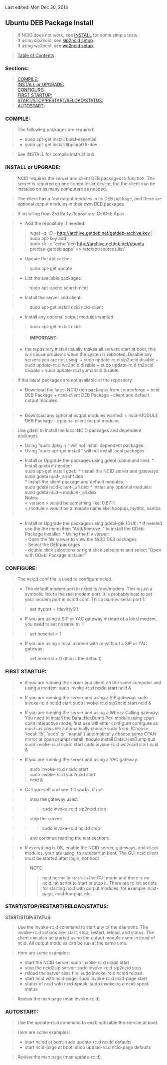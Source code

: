 Last edited: Mon Dec 30, 2013

## <a name="instl_ubuntu_top"></a>Ubuntu DEB Package Install

> If NCID does not work, see [INSTALL](#instl_generic_top) for some simple tests.  
  If using sip2ncid, see [sip2ncid setup](#gateways_sip).  
  If using wc2ncid, see [wc2ncid setup](#gateways_wc).

> [Table of Contents](#doc_top)

### Sections:

> [COMPILE:](#instl_ubuntu_comp)  
  [INSTALL or UPGRADE:](#instl_ubuntu_iu)  
  [CONFIGURE:](#instl_ubuntu_conf)  
  [FIRST STARTUP:](#instl_ubuntu_fs)  
  [START/STOP/RESTART/RELOAD/STATUS:](#instl_ubuntu_ss)  
  [AUTOSTART:](#instl_ubuntu_as)

### <a name="instl_ubuntu_comp"></a>COMPILE:

> The following packages are required:
> - sudo apt-get install build-essential
> - sudo apt-get install libpcap0.8-dev
    
> See INSTALL for compile instructions

### <a name="instl_ubuntu_iu"></a>INSTALL or UPGRADE:

> NCID requires the server and client DEB packages to function.  The
    server is required on one computer or device, but the client can be
    installed on as many computers as needed.

> The client has a few output modules in its DEB package, and there
    are optional output modules in their own DEB packages.

> If installing from 3rd Party Repository: GetDeb Apps

> - Add the repository if needed:
>> wget -q -O - http://archive.getdeb.net/getdeb-archive.key |
   sudo apt-key add -  
   sudo sh -c "echo 'deb http://archive.getdeb.net/ubuntu precise-getdeb apps'
        >> /etc/apt/sources.list"

> - Update the apt cache:
>> sudo apt-get update

> - List the available packages:
>> sudo apt-cache search ncid

> - Install the server and client:
>> sudo apt-get install ncid ncid-client

> - Install any optional output modules wanted:
>> sudo apt-get install ncid-<module>

>> #### IMPORTANT:
> - the repository install usually makes all servers start
    at boot, this will cause problems when the systen is
    rebooted.  Disable any servers you are not using:
    + sudo update-rc.d sip2ncid disable
    + sudo update-rc.d wc2ncid disable
    + sudo update-rc.d rn2ncid disable
    + sudo update-rc.d yum2ncid disable

> If the latest packages are not available at the repository:

> - Download the latest NCID deb packages from sourceforge
    + ncid DEB Package
    + ncid-client DEB Package - client and default output modules
<br><br>

> - Download any optional output modules wanted:
    + ncid-MODULE DEB Package  - optional client output modules

> Use gdebi to install the local NCID packages and dependent packages.
> 
> + Using "sudo dpkg -i <package>" will not install dependent packages.  
> + Using "sudo apt-get install <package>" will not install local packages.

> - Install or Upgrade the packages using gdebi (command line):
>        * Install gdebi if needed:  
>          sudo apt-get install gdebi
>        * Install the NCID server and gateways:  
>          sudo gdebi ncid-<version>_armhf.deb  
>        * Install the client package and default modules:  
>          sudo gdebi ncid-client-<version>_all.deb
>        * Install any optional modules:  
>          sudo gdebi ncid-<module-<version>_all.deb  
>      Notes:  
        < version > would be something like: 0.87-1  
        < module > would be a module name like: kpopup, mythtc, samba
<br><br>

> - Install or Upgrade the packages using gdebi-gtk (GUI):
>        * If needed use the the menu item "Add/Remove.." to install the
          GDebi Package Installer.
>        * Using the file viewer:  
            - Open the file viewer to view the NCID DEB packages  
            - Select the DEB packages  
            - double click selections or right click selections and select
              "Open with GDebi Package installer"

### <a name="instl_ubuntu_conf"></a>CONFIGURE:

> The ncidd.conf file is used to configure ncidd.

> - The default modem port in ncidd is /dev/modem.  This is just a
    symbolic link to the real modem port. It is probably best to
    set your modem port in ncidd.conf.  This assumes serial port 1:
>> set ttyport = /dev/ttyS0

> - If you are using a SIP or YAC gateway instead of a local modem,
    you need to set noserial to 1:
>> set noserial = 1

> - If you are using a local modem with or without a SIP or YAC gateway:
>> set noserial = 0  (this is the default)

### <a name="instl_ubuntu_fs"></a>FIRST STARTUP:

> - if you are running the server and client on the same computer
      and using a modem:
        sudo invoke-rc.d ncidd start
        ncid &

> - If you are running the server and using a SIP gateway:
        sudo invoke-rc.d ncidd start
        sudo invoke-rc.d sip2ncid start
        ncid &

> - If you are running the server and using a Whozz Calling gateway:
      You need to install the Data::HexDump Perl module using cpan
        cpan
          interactive mode, first use will enter configure
          configure as much as possible automatically
          choose sudo from: (Choose 'local::lib', 'sudo' or 'manual')
          automatically choose some CPAN mirror
          at cpan prumpt install module
        install Data::HexDump
        quit
        sudo invoke-rc.d ncidd start
        sudo invoke-rc.d wc2ncid start
        ncid &

> - If you are running the server and using a YAC gateway:
>> sudo invoke-rc.d ncidd start  
   sudo invoke-rc.d yac2ncid start  
   ncid &

> - Call yourself and see if it works, if not:

>> stop the gateway used:

>>> sudo invoke-rc.d sip2ncid stop

>> stop the server:

>>> sudo invoke-rc.d ncidd stop

>> and continue reading the test sections.

> - If everything is OK, enable the NCID server, gateways, and
    client modules, your are using, to autostart at boot.  The
    GUI ncid client must be started after login, not boot

>> NOTE:
>>> ncid normally starts in the GUI mode and there is no
    ncid.init script to start or stop it.  There are rc.init
    scripts for starting ncid with output modules, for
    example: ncid-page, ncid-kpopup, etc.

### <a name="instl_ubuntu_ss"></a>START/STOP/RESTART/RELOAD/STATUS:
START/STOP/STATUS:

> Use the invoke-rc.d command to start any of the daemons.  The invoke-rc.d
  actions are: start, stop, restart, reload, and status.  The client
  can also be started using the output module name instead of ncid.
  All output modules can be run at the same time.

> Here are some examples:

> - start the NCID server: sudo invoke-rc.d ncidd start  
> - stop the ncid2sip server: sudo invoke-rc.d sip2ncid stop  
> - reload the server alias file: sudo invoke-rc.d ncidd reload  
> - start ncid with ncid-page: sudo invoke-rc.d ncid-page start  
> - status of ncid with ncid-speak: sudo invoke-rc.d ncid-speak status

> Review the man page (man invoke-rc.d).

### <a name="instl_ubuntu_as"></a>AUTOSTART:

> Use the update-rc.d command to enable/disable the service at boot.

> Here are some examples:

> - start ncidd at boot: sudo update-rc.d ncidd defaults  
> - start ncid-page at boot: sudo update-rc.d ncid-page defaults

> Review the man page (man update-rc.d).
